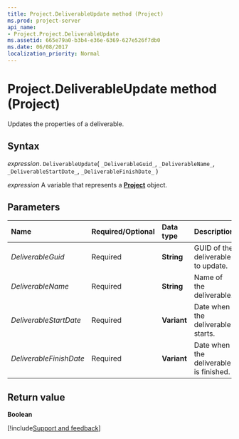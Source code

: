 ```yaml
---
title: Project.DeliverableUpdate method (Project)
ms.prod: project-server
api_name:
- Project.Project.DeliverableUpdate
ms.assetid: 665e79a0-b3b4-e36e-6369-627e526f7db0
ms.date: 06/08/2017
localization_priority: Normal
---
```



# Project.DeliverableUpdate method (Project)

Updates the properties of a deliverable.


## Syntax

_expression_. `DeliverableUpdate`( `_DeliverableGuid_`, `_DeliverableName_`, `_DeliverableStartDate_`, `_DeliverableFinishDate_` )

_expression_ A variable that represents a **[Project](project.project.md)** object.


## Parameters



|Name|Required/Optional|Data type|Description|
|:-----|:-----|:-----|:-----|
| _DeliverableGuid_|Required|**String**|GUID of the deliverable to update.|
| _DeliverableName_|Required|**String**|Name of the deliverable.|
| _DeliverableStartDate_|Required|**Variant**|Date when the deliverable starts.|
| _DeliverableFinishDate_|Required|**Variant**|Date when the deliverable is finished.|

## Return value

 **Boolean**

[!include[Support and feedback](~/includes/feedback-boilerplate.md)]